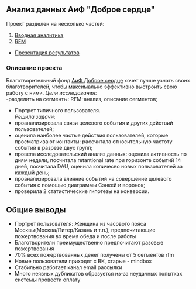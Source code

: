 ## Анализ данных АиФ "Доброе сердце"
Проект разделен на несколько частей:
1. [Вводная аналитика](https://github.com/katerinabazh/profile/blob/main/АиФ%20Доброе%20сердце/aif_step1.ipynb)
2. [RFM]()

- [Презентация результатов]()
### Описание проекта  
Благотворительный фонд [АиФ Доброе сердце](https://dobroe.aif.ru/about-us/) хочет лучше узнать своих благотворителей, чтобы максимально эффективно выстроить свою работу с ними.
_Цели исследования_:  
-разделить на сегменты: RFM-анализ, описание сегментов;  
- Портрет типичного пользователя.  
_Решила задачи_:  
- проанализировала связи целевого события и других действий пользователей;
- оценила наиболее частые действия пользователей, которые просматривают контакты: рассчитала относительную частоту событий в разрезе двух групп; 
- провела исследовательский анализ данных: оценила активность по дням недели, посчитала retantional rate при горизонте событий 14 дней, посчитала DAU, оценила количесво новых пользователей за каждый день;  
- проанализировала влияние событий на совершение целевого события с помощью диаграммы Сэнкей и воронок;
- проверила 2 статистические гипотезы на конверсии.

## Общие выводы
- Портрет пользователя: Женщина из часового пояса Москвы(Москва/Питер/Казань и т.п.), предпочитающие пожертвования во время обеда и после работы
- Благотворители преимущественно предпочитают разовые пожертвования
- 70% всех пожертвованных денег получены от 5 сегментов rfm
- Новые пользователи приходят с ВК, старые - mindbox
- Стабильно работает канал email рассылки
- Много неявных дубликатов образуется из-за неудачных попытках системы провести оплату
